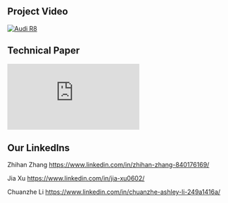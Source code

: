 ## Project Video

[![Audi R8](http://img.youtube.com/vi/KOxbO0EI4MA/0.jpg)](https://www.youtube.com/watch?v=KOxbO0EI4MA "Audi R8")

## Technical Paper

<embed src="https://zlxteam2020.github.io/Life-Simulator/EDD-Life%20Simulator.pdf" />

## Our LinkedIns

Zhihan Zhang
https://www.linkedin.com/in/zhihan-zhang-840176169/

Jia Xu
https://www.linkedin.com/in/jia-xu0602/

Chuanzhe Li
https://www.linkedin.com/in/chuanzhe-ashley-li-249a1416a/
